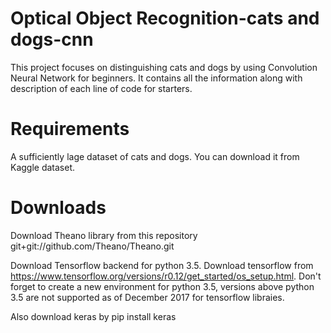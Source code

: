 # Optical Object Recognition-cats and dogs-cnn



This project focuses on distinguishing cats and dogs by using Convolution Neural Network for beginners. It contains all the information along with description of each line of code for starters.

# Requirements

A sufficiently lage dataset of cats and dogs. You can download it from Kaggle dataset.


# Downloads

Download Theano library from this repository git+git://github.com/Theano/Theano.git

Download Tensorflow backend for python 3.5. Download tensorflow from https://www.tensorflow.org/versions/r0.12/get_started/os_setup.html.
Don't forget to create a new environment for python 3.5, versions above python 3.5 are not supported as of December 2017 for tensorflow libraies.

Also download keras by pip install keras
